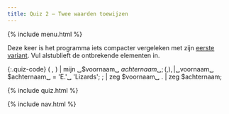 ```yaml
---
title: Quiz 2 — Twee waarden toewijzen
---
```


{% include menu.html %}

Deze keer is het programma iets compacter vergeleken met zijn [eerste variant](../quiz1). Vul alstublieft de ontbrekende elementen in.

{:.quiz-code}
( , ) | mijn ␣$voornaam␣ $achternaam␣;
( , ) , | ␣$voornaam␣ $achternaam␣ = &apos;E.&apos;␣ &apos;Lizards&apos;;
; | zeg $voornaam␣
. | zeg $achternaam;

{% include quiz.html %}

{% include nav.html %}